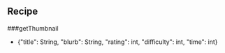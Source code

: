 ## Recipe

###getThumbnail

- {"title": String, "blurb": String, "rating": int, "difficulty": int, "time": int}
